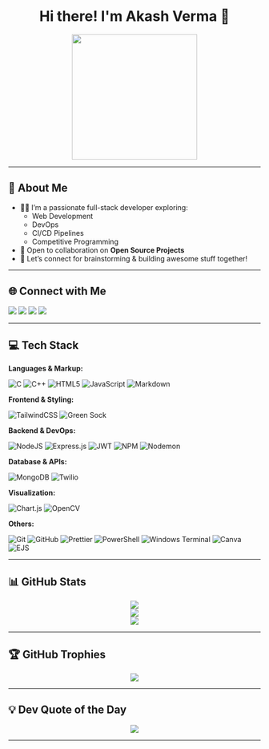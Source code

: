 <h1 align="center">Hi there! I'm Akash Verma 👋</h1>
<p align="center">
  <img src="https://media4.giphy.com/media/bGgsc5mWoryfgKBx1u/giphy.gif" width="250" />
</p>

---

## 🚀 About Me

- 👨‍💻 I’m a passionate full-stack developer exploring:
  - Web Development
  - DevOps
  - CI/CD Pipelines
  - Competitive Programming
- 🤝 Open to collaboration on **Open Source Projects**
- 💬 Let’s connect for brainstorming & building awesome stuff together!

---

## 🌐 Connect with Me

<p align="left">
  <a href="https://instagram.com/akashverma0712"><img src="https://img.shields.io/badge/Instagram-%23E4405F.svg?logo=Instagram&logoColor=white" /></a>
  <a href="https://linkedin.com/in/akash-verma-94191b331"><img src="https://img.shields.io/badge/LinkedIn-%230077B5.svg?logo=linkedin&logoColor=white" /></a>
  <a href="https://x.com/AkashVerma0712"><img src="https://img.shields.io/badge/X-black.svg?logo=X&logoColor=white" /></a>
  <a href="mailto:aakashverma7122004@gmail.com"><img src="https://img.shields.io/badge/Email-D14836?logo=gmail&logoColor=white" /></a>
</p>

---

## 💻 Tech Stack

**Languages & Markup:**

![C](https://img.shields.io/badge/c-%2300599C.svg?style=for-the-badge&logo=c&logoColor=white)
![C++](https://img.shields.io/badge/c++-%2300599C.svg?style=for-the-badge&logo=c%2B%2B&logoColor=white)
![HTML5](https://img.shields.io/badge/html5-%23E34F26.svg?style=for-the-badge&logo=html5&logoColor=white)
![JavaScript](https://img.shields.io/badge/javascript-%23323330.svg?style=for-the-badge&logo=javascript&logoColor=%23F7DF1E)
![Markdown](https://img.shields.io/badge/markdown-%23000000.svg?style=for-the-badge&logo=markdown&logoColor=white)

**Frontend & Styling:**

![TailwindCSS](https://img.shields.io/badge/tailwindcss-%2338B2AC.svg?style=for-the-badge&logo=tailwind-css&logoColor=white)
![Green Sock](https://img.shields.io/badge/green%20sock-88CE02?style=for-the-badge&logo=greensock&logoColor=white)

**Backend & DevOps:**

![NodeJS](https://img.shields.io/badge/node.js-6DA55F?style=for-the-badge&logo=node.js&logoColor=white)
![Express.js](https://img.shields.io/badge/express.js-%23404d59.svg?style=for-the-badge&logo=express&logoColor=%2361DAFB)
![JWT](https://img.shields.io/badge/JWT-black?style=for-the-badge&logo=JSON%20web%20tokens)
![NPM](https://img.shields.io/badge/NPM-%23CB3837.svg?style=for-the-badge&logo=npm&logoColor=white)
![Nodemon](https://img.shields.io/badge/NODEMON-%23323330.svg?style=for-the-badge&logo=nodemon&logoColor=%BBDEAD)

**Database & APIs:**

![MongoDB](https://img.shields.io/badge/MongoDB-%234ea94b.svg?style=for-the-badge&logo=mongodb&logoColor=white)
![Twilio](https://img.shields.io/badge/Twilio-F22F46?style=for-the-badge&logo=Twilio&logoColor=white)

**Visualization:**

![Chart.js](https://img.shields.io/badge/chart.js-F5788D.svg?style=for-the-badge&logo=chart.js&logoColor=white)
![OpenCV](https://img.shields.io/badge/opencv-%23white.svg?style=for-the-badge&logo=opencv&logoColor=white)

**Others:**

![Git](https://img.shields.io/badge/git-%23F05033.svg?style=for-the-badge&logo=git&logoColor=white)
![GitHub](https://img.shields.io/badge/github-%23121011.svg?style=for-the-badge&logo=github&logoColor=white)
![Prettier](https://img.shields.io/badge/prettier-%23F7B93E.svg?style=for-the-badge&logo=prettier&logoColor=black)
![PowerShell](https://img.shields.io/badge/PowerShell-%235391FE.svg?style=for-the-badge&logo=powershell&logoColor=white)
![Windows Terminal](https://img.shields.io/badge/Windows%20Terminal-%234D4D4D.svg?style=for-the-badge&logo=windows-terminal&logoColor=white)
![Canva](https://img.shields.io/badge/Canva-%2300C4CC.svg?style=for-the-badge&logo=Canva&logoColor=white)
![EJS](https://img.shields.io/badge/ejs-%23B4CA65.svg?style=for-the-badge&logo=ejs&logoColor=black)

---

## 📊 GitHub Stats

<p align="center">
  <img src="https://github-readme-stats.vercel.app/api?username=akashverma712&theme=dark&hide_border=false&include_all_commits=true&count_private=true" />
  <br/>
  <img src="https://nirzak-streak-stats.vercel.app/?user=akashverma712&theme=dark&hide_border=false" />
  <br/>
  <img src="https://github-readme-stats.vercel.app/api/top-langs/?username=akashverma712&theme=dark&hide_border=false&layout=compact" />
</p>

---

## 🏆 GitHub Trophies

<p align="center">
  <img src="https://github-profile-trophy.vercel.app/?username=akashverma712&theme=onedark&no-frame=false&no-bg=false&margin-w=4" />
</p>

---

## 💡 Dev Quote of the Day

<p align="center">
  <img src="https://quotes-github-readme.vercel.app/api?type=horizontal&theme=radical" />
</p>

---

<!-- Proudly created with GPRM ( https://gprm.itsvg.in ) -->
